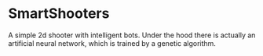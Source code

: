 # SmartShooters
A simple 2d shooter with intelligent bots. Under the hood there is actually an artificial neural network, which is trained by a genetic algorithm.
